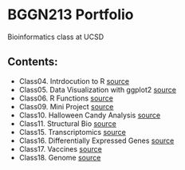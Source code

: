 # BGGN213 Portfolio
Bioinformatics class at UCSD


## Contents: 
- Class04. Intrdocution to R [source](https://github.com/jgolvera/bbgn213/blob/main/class04/class04.Rproj)
- Class05. Data Visualization with ggplot2 [source](https://github.com/jgolvera/bbgn213/blob/main/class05_olvera_jocelyn/class05.R)
- Class06. R Functions [source](https://github.com/jgolvera/bbgn213/blob/main/class06/class06.md) 
- Class09. Mini Project [source](https://github.com/jgolvera/bbgn213/blob/main/class09_miniproject/class09_miniproject.pdf)
- Class10. Halloween Candy Analysis [source](https://github.com/jgolvera/bbgn213/blob/main/class10_halloween/class10_halloween.md)
- Class11. Structural Bio [source](https://github.com/jgolvera/bbgn213/blob/main/class11_structural/class11_.md)
- Class15. Transcriptomics [source](https://github.com/jgolvera/bbgn213/blob/main/class15_transcriptomics/class15_transcriptomics.md)
- Class16. Differentially Expressed Genes [source](https://github.com/jgolvera/bbgn213/blob/main/class16_DEGs/class16_DEGs.md)
- Class17. Vaccines [source](https://github.com/jgolvera/bbgn213/blob/main/class17_vaccines/class17_vaccines.md)
- Class18. Genome [source](https://github.com/jgolvera/bbgn213/blob/main/class18_genome/class18_genome.md)
